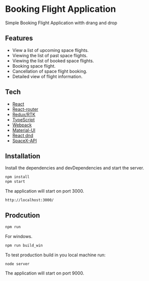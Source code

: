 # Booking Flight  Application 
Simple  Booking Flight  Application witth drang and drop

## Features
* View a list of upcoming space flights.
* Viewing the list of past space flights.
* Viewing the list of booked space flights.
* Booking space flight.
* Cancellation of space flight booking.
* Detailed view of flight information.

## Tech
* [React] 
* [React-router]
* [Redux/RTK]
* [TypeScript]
* [Webpack ]
* [Material-UI]
* [React dnd]
* [SpaceX-API] 

## Installation
Install the dependencies and devDependencies and start the server.
```sh
npm install
npm start
```
The application will start on port 3000.
```sh
http://localhost:3000/
```

## Prodcution
```sh
npm run
```
For windows.
```sh
npm run build_win
```

To test production build in you local machine run:
```sh
node server 
```
The application will start on port 9000.


   [React]: <https://ru.reactjs.org/>
   [React-router]: <https://reactrouter.com/>
   [Redux/RTK]: <https://redux-toolkit.js.org/>
   [TypeScript]: <https://www.typescriptlang.org/>
   [Webpack ]: <https://webpack.js.org/>
   [Material-UI]: <https://mui.com/>
   [React dnd ]: <https://react-dnd.github.io/react-dnd/about>
   [SpaceX-API]: <https://github.com/r-spacex/SpaceX-API/tree/master/docs>

